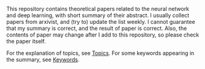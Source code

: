This repository contains theoretical papers related to the neural network and deep learning, with short summary of their abstract. 
I usually collect papers from arxivist, and (try to) update the list weekly.
I cannot guarantee that my summary is correct, and the result of paper is correct. Also, the contents of paper may change after I add to this repository, so please check the paper itself.

For the explanation of topics, see [Topics](topics.md). For some keywords appearing in the summary, see [Keywords](keywords.md).